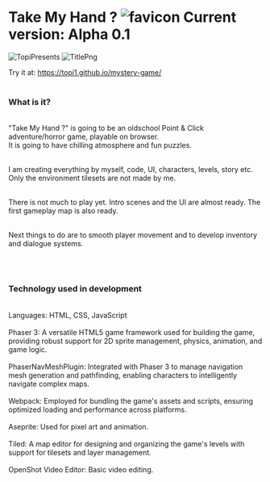 # Take My Hand ? ![favicon](https://github.com/Topi1/mystery-game/assets/102615847/33fe0f25-40ee-45c3-88c1-e3ba0977331c) Current version: Alpha 0.1




![TopiPresents](https://github.com/Topi1/mystery-game/assets/102615847/5b6c9111-021a-4df7-88ee-3a744747d05a) ![TitlePng](https://github.com/Topi1/mystery-game/assets/102615847/1b6f60fa-9dd0-4e9e-a43e-ea9eae144b3a)<br/>

Try it at: https://topi1.github.io/mystery-game/<br/><br/>

<h3>What is it?</h3>
<br/>
"Take My Hand ?" is going to be an oldschool Point & Click adventure/horror game, playable on browser. <br/>
It is going to have chilling atmosphere and fun puzzles. <br/><br/>

I am creating everything by myself, code, UI, characters, levels, story etc. Only the environment tilesets are not made by me.<br/><br/>

There is not much to play yet. Intro scenes and the UI are almost ready. The first gameplay map is also ready.<br/><br/>

Next things to do are to smooth player movement and to develop inventory and dialogue systems.

<br/><br/>

<h3>Technology used in development</h3>
<br/>
Languages: HTML, CSS, JavaScript <br/><br/>
Phaser 3: A versatile HTML5 game framework used for building the game, providing robust support for 2D sprite management, physics, animation, and game logic. <br/><br/>
PhaserNavMeshPlugin: Integrated with Phaser 3 to manage navigation mesh generation and pathfinding, enabling characters to intelligently navigate complex maps. <br/><br/>
Webpack: Employed for bundling the game's assets and scripts, ensuring optimized loading and performance across platforms. <br/><br/>
Aseprite: Used for pixel art and animation. <br/><br/>
Tiled: A map editor for designing and organizing the game's levels with support for tilesets and layer management. <br/><br/>
OpenShot Video Editor: Basic video editing.

<br/><br/>



